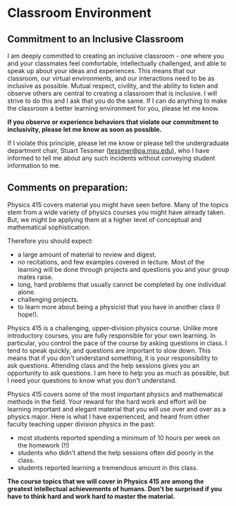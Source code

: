 # Classroom Environment

## Commitment to an Inclusive Classroom

I am deeply committed to creating an inclusive classroom - one where you and your classmates
feel comfortable, intellectually challenged, and able to speak up about your ideas
and experiences. This means that our classroom, our virtual environments, and our interactions
need to be as inclusive as possible. Mutual respect, civility, and the ability to listen
and observe others are central to creating a classroom that is inclusive. I will strive to
do this and I ask that you do the same. If I can do anything to make the classroom a better
learning environment for you, please let me know.

**If you observe or experience behaviors that violate our commitment to inclusivity,
please let me know as soon as possible.**

If I violate this principle, please let me know or please tell the undergraduate department chair, Stuart Tessmer ([tessmer@pa.msu.edu](mailto:tessmer@pa.msu.edu)), who I have informed to tell me about any such incidents without conveying student information to me.

## Comments on preparation:

Physics 415 covers material you might have seen before. Many of the topics
stem from a wide variety of physics courses you might have already taken. But, we might be applying them at a higher level of conceptual and mathematical sophistication.

Therefore you should expect:

-   a large amount of material to review and digest.
-   no recitations, and few examples covered in lecture. Most of the learning will be done through projects and questions you and your group mates raise.
-   long, hard problems that usually cannot be completed by one individual alone.
-   challenging projects.
-   to learn more about being a physicist that you have in another class (I hope!).

Physics 415 is a challenging, upper‐division physics course. Unlike more introductory courses, you are fully responsible for your own learning. In particular, you control the pace of the course by asking questions in class. I tend to speak quickly, and questions are important to slow down. This means that if you don't understand something, it is your responsibility to ask questions. Attending class and the help sessions gives you an opportunity to ask questions. I am here to help you as much as possible, but I need your questions to know what you don't understand.

Physics 415 covers some of the most important physics and mathematical methods in the field. Your reward for the hard work and effort will be learning important and elegant material that you will use over and over as a physics major. Here is what I have experienced, and heard from
other faculty teaching upper division physics in the past:

- most students reported spending a minimum of 10 hours per week on the
homework (!!)
- students who didn't attend the help sessions
often did poorly in the class.
- students reported learning a tremendous amount in this class.

**The course topics that we will cover in Physics 415 are among the
greatest intellectual achievements of humans. Don't be surprised if you
have to think hard and work hard to master the material.**
